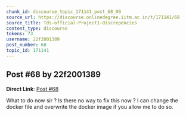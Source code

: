 ```yaml
---
chunk_id: discourse_topic_171141_post_68_00
source_url: https://discourse.onlinedegree.iitm.ac.in/t/171141/68
source_title: Tds-official-Project1-discrepencies
content_type: discourse
tokens: 73
username: 22f2001389
post_number: 68
topic_id: 171141
---
```


## Post #68 by 22f2001389

**Direct Link**: [Post #68](https://discourse.onlinedegree.iitm.ac.in/t/171141/68)

What to do now sir ? Is there no way to fix this now ? I can change the docker file and overwrite the docker image if you allow me to do so.
